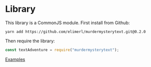 # Library

This library is a CommonJS module. First install from Github:

```
yarn add https://github.com/elimerl/murdermysterytext.git@0.2.0
```

Then require the library:

```js
const textAdventure = require("murdermysterytext");
```

[Examples](EXAMPLES.md)
